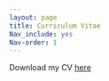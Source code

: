```yaml
---
layout: page
title: Curriculum Vitae
Nav_include: yes
Nav-order: 1
---
```


Download my CV [here](Shawn_Shin_CV.pdf)

